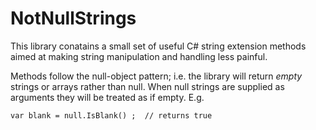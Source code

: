 # NotNullStrings

This library conatains a small set of useful C# string extension methods aimed at making string manipulation and handling less painful.

Methods follow the null-object pattern; i.e. the library will return  *empty* strings or arrays rather than null. When null strings are supplied as arguments they will be treated as if empty. E.g. 

```CSharp
var blank = null.IsBlank() ;  // returns true 
```
